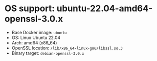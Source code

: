 # OS support: ubuntu-22.04-amd64-openssl-3.0.x

- Base Docker image: `ubuntu`
- OS: Linux Ubuntu 22.04
- Arch: amd64 (x86_64)
- OpenSSL location: `/lib/x86_64-linux-gnu/libssl.so.3`
- Binary target: `debian-openssl-3.0.x`
